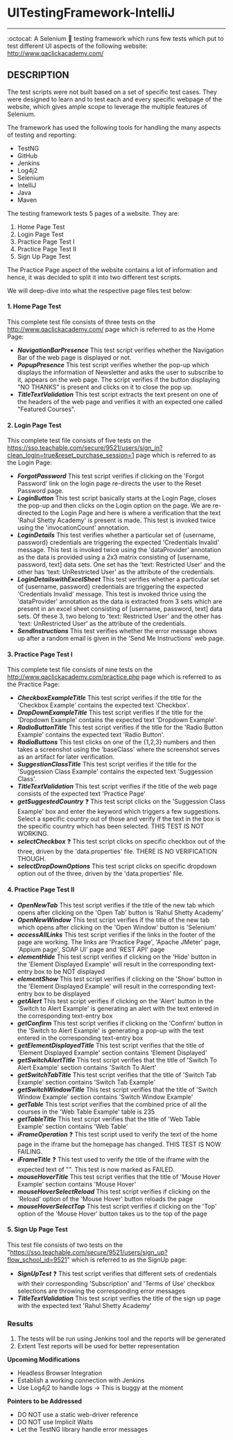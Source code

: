 # UITestingFramework-IntelliJ #
---------------
:octocat: A Selenium :watermelon: testing framework which runs few tests which put to test different UI aspects of the following website:
http://www.qaclickacademy.com/

## DESCRIPTION ##
The test scripts were not built based on a set of specific test cases. They were designed to learn and to test each and every specific webpage of the website, which gives ample scope to leverage the multiple features of Selenium.

The framework has used the following tools for handling the many aspects of testing and reporting:
* TestNG
* GitHub
* Jenkins
* Log4j2
* Selenium
* IntelliJ
* Java
* Maven

The testing framework tests 5 pages of a website. They are:
1. Home Page Test
2. Login Page Test
3. Practice Page Test I
4. Practice Page Test II
5. Sign Up Page Test

The Practice Page aspect of the website contains a lot of information and hence, it was decided to split it into two different test scripts.

We will deep-dive into what the respective page files test below:

#### 1. Home Page Test ####
This complete test file consists of three tests on the http://www.qaclickacademy.com/ page which is referred to as the Home Page:
* ***NavigationBarPresence***
This test script verifies whether the Navigation Bar of the web page is displayed or not.
* ***PopupPresence***
This test script verifies whether the pop-up which displays the information of Newsletter and asks the user to subscribe to it, appears on the web page. The script verifies if the button displaying "NO THANKS" is present and clicks on it to close the pop up.
* ***TitleTextValidation***
This test script extracts the text present on one of the headers of the web page and verifies it with an expected one called "Featured Courses".

#### 2. Login Page Test ####
This complete test file consists of five tests on the https://sso.teachable.com/secure/9521/users/sign_in?clean_login=true&reset_purchase_session=1 page which is referred to as the Login Page:
* ***ForgotPassword***
This test script verifies if clicking on the 'Forgot Password' link on the login page re-directs the user to the Reset Password page.
* ***LoginButton***
This test script basically starts at the Login Page, closes the pop-up and then clicks on the Login option on the page. We are re-directed to the Login Page and here is where a verification that the text 'Rahul Shetty Academy' is present is made. This test is invoked twice using the 'invocationCount' annotation.
* ***LoginDetails***
This test verifies whether a particular set of {username, password} credentials are triggering the expected 'Credentials Invalid' message. This test is invoked twice using the 'dataProvider' annotation as the data is provided using a 2x3 matrix consisting of [username, password, text] data sets. One set has the 'text: Restricted User' and the other has 'text: UnRestricted User' as the attribute of the credentials.
* ***LoginDetailswithExcelSheet***
This test verifies whether a particular set of {username, password} credentials are triggering the expected 'Credentials Invalid' message. This test is invoked thrice using the 'dataProvider' annotation as the data is extracted from 3 sets which are present in an excel sheet consisting of [username, password, text] data sets. Of these 3, two belong to 'text: Restricted User' and the other has 'text: UnRestricted User' as the attribute of the credentials.
* ***SendInstructions***
This test verifies whether the error message shows up after a random email is given in the 'Send Me Instructions' web page.

#### 3. Practice Page Test I ####
This complete test file consists of nine tests on the http://www.qaclickacademy.com/practice.php page which is referred to as the Practice Page:
* ***CheckboxExampleTitle***
This test script verifies if the title for the 'Checkbox Example' contains the expected text 'Checkbox'.
* ***DropDownExampleTitle***
This test script verifies if the title for the 'Dropdown Example' contains the expected text 'Dropdown Example'.
* ***RadioButtonTitle***
This test script verifies if the title for the 'Radio Button Example' contains the expected text 'Radio Button'.
* ***RadioButtons***
This test clicks on one of the {1,2,3} numbers and then takes a screenshot using the 'baseClass' where the screenshot serves as an artifact for later verification.
* ***SuggestionClassTitle***
This test script verifies if the title for the 'Suggession Class Example' contains the expected text 'Suggession Class'.
* ***TitleTextValidation***
This test script verifies if the title of the web page consists of the expected text 'Practice Page'
* ***getSuggestedCountry***
:question: This test script clicks on the 'Suggession Class Example' box and enter the keyword which triggers a few suggestions. Select a specific country out of those and verify if the text in the box is the specific country which has been selected. THIS TEST IS NOT WORKING.
* ***selectCheckbox***
:question: This test script clicks on specific checkbox out of the three, driven by the 'data.properties' file. THERE IS NO VERIFICATION THOUGH.
* ***selectDropDownOptions***
This test script clicks on specific dropdown option out of the three, driven by the 'data.properties' file.

#### 4. Practice Page Test II ####
* ***OpenNewTab***
This test script verifies if the title of the new tab which opens after clicking on the 'Open Tab' button is 'Rahul Shetty Academy'
* ***OpenNewWindow***
This test script verifies if the title of the new tab which opens after clicking on the 'Open Window' button is 'Selenium'
* ***accessAllLinks***
This test script verifies if the links in the footer of the page are working. The links are 'Practice Page', 'Apache JMeter' page, 'Appium page', SOAP UI' page and 'REST API' page
* ***elementHide***
This test script verifies if clicking on the 'Hide' button in the 'Element Displayed Example' will result in the corresponding text-entry box to be NOT displayed
* ***elementShow***
This test script verifies if clicking on the 'Show' button in the 'Element Displayed Example' will result in the corresponding text-entry box to be displayed
* ***getAlert***
This test script verifies if clicking on the 'Alert' button in the 'Switch to Alert Example' is generating an alert with the text entered in the corresponding text-entry box
* ***getConfirm***
This test script verifies if clicking on the 'Confirm' button in the 'Switch to Alert Example' is generating a pop-up with the text entered in the corresponding text-entry box
* ***getElementDisplayedTitle***
This test script verifies that the title of 'Element Displayed Example' section contains 'Element Displayed'
* ***getSwitchAlertTitle***
This test script verifies that the title of 'Switch To Alert Example' section contains 'Switch To Alert'
* ***getSwitchTabTitle***
This test script verifies that the title of 'Switch Tab Example' section contains 'Switch Tab Example'
* ***getSwitchWindowTitle***
This test script verifies that the title of 'Switch Window Example' section contains 'Switch Window Example'
* ***getTable***
This test script verifies that the combined price of all the courses in the 'Web Table Example' table is 235
* ***getTableTitle***
This test script verifies that the title of 'Web Table Example' section contains 'Web Table'
* ***iFrameOperation***
:question: This test script used to verify the text of the home page in the iframe but the homepage has changed. THIS TEST IS NOW FAILING.
* ***iFrameTitle***
:question: This test used to verify the title of the iframe with the expected text of "". This test is now marked as FAILED.
* ***mouseHoverTitle***
This test script verifies that the title of 'Mouse Hover Example' section contains 'Mouse Hover'
* ***mouseHoverSelectReload***
This test script verifies if clicking on the 'Reload' option of the 'Mouse Hover' button reloads the page
* ***mouseHoverSelectTop***
This test script verifies if clicking on the 'Top' option of the 'Mouse Hover' button takes us to the top of the page

#### 5. Sign Up Page Test ####
This test file consists of two tests on the "https://sso.teachable.com/secure/9521/users/sign_up?flow_school_id=9521" which is referred to as the SignUp page:
* ***SignUpTest***
:question: This test script verifies that different sets of credentials with their corresponding 'Subscription' and 'Terms of Use' checkbox selections are throwing the corresponding error messages
* ***TitleTextValidation***
This test script verifies the title of the sign up page with the expected text 'Rahul Shetty Academy'

### Results ###
1) The tests will be run using Jenkins tool and the reports will be generated
2) Extent Test reports will be used for better representation

**Upcoming Modifications**
* Headless Browser Integration
* Establish a working connection with Jenkins
* Use Log4j2 to handle logs -> This is buggy at the moment

**Pointers to be Addressed**
* DO NOT use a static web-driver reference
* DO NOT use Implicit Waits
* Let the TestNG library handle error messages

